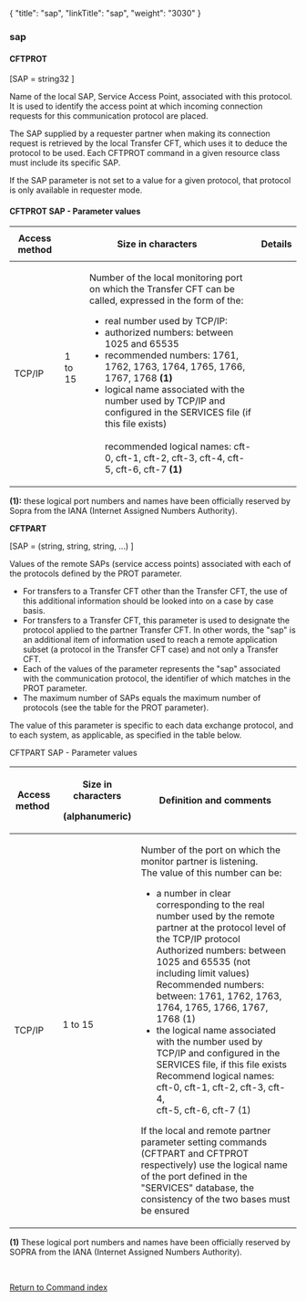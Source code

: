{
    "title": "sap",
    "linkTitle": "sap",
    "weight": "3030"
}<span id="sap"></span>

### sap

#### CFTPROT

\[SAP = string32 \]

Name of the local SAP, Service Access Point, associated with this protocol.
It is used to identify the access point at which incoming connection requests
for this communication protocol are placed.

The SAP supplied by a requester partner when making its connection request
is retrieved by the local <span class="mc-variable axway_variables.Component_Short_Name variable">Transfer CFT</span>, which uses it to deduce the protocol
to be used. Each CFTPROT command in a given resource class must include
its specific SAP.

If the SAP parameter is not set to a value for a given protocol, that
protocol is only available in requester mode.

#### CFTPROT SAP - Parameter values

<table>
   <thead>
      <tr>
<th class="TableStyle-SynchTableStyle_interop-HeadE-Column1-Header1">Access method         </th>
<th colspan="2" class="TableStyle-SynchTableStyle_interop-HeadE-Column1-Header1"><p>Size in characters </p>         </th>
<th class="TableStyle-SynchTableStyle_interop-HeadD-Column1-Header1">Details         </th>
      </tr>
   </thead>
   <tbody>
      <tr>
         <td><p>TCP/IP </p>         </td>
         <td><p>1 to 15<br />
 </p>         </td>
         <td><p>Number of the local monitoring port on which the Transfer CFT
can be called, expressed in the form of the:</p>
<ul>
<li>real number used
by TCP/IP:</li>
<li>authorized
numbers: between 1025 and 65535</li>
<li>recommended
numbers: 1761, 1762, 1763, 1764, 1765, 1766, 1767, 1768 <strong>(1)</strong></li>
<li>logical name
associated with the number used by TCP/IP and configured in the SERVICES
file (if this file exists)<br />
<br />
recommended logical names: cft-0, cft-1, cft-2, cft-3, cft-4, cft-5,
cft-6, cft-7 <strong>(1)</strong></li>
</ul>         </td>
      </tr>
   </tbody>
</table>

**(1):** these logical port numbers and
names have been officially reserved by Sopra from the IANA (Internet Assigned
Numbers Authority).

**<span id="CFTPART_SAP___Parameter_values"></span>CFTPART**

\[SAP
= (string, string, string, ...) \]

Values of the remote SAPs (service
access points) associated with each of the protocols defined by the PROT
parameter.

-   For transfers to a <span class="mc-variable axway_variables.Component_Short_Name variable">Transfer CFT</span> other than
    the <span class="mc-variable axway_variables.Component_Short_Name variable">Transfer CFT</span>, the use of this additional information should
    be looked into on a case by case basis.
-   For transfers to a <span class="mc-variable axway_variables.Component_Short_Name variable">Transfer CFT</span>,
    this parameter is used to designate the protocol applied to the partner
    <span class="mc-variable axway_variables.Component_Short_Name variable">Transfer CFT</span>. In other words, the "sap" is an additional
    item of information used to reach a remote application subset (a protocol
    in the <span class="mc-variable axway_variables.Component_Short_Name variable">Transfer CFT</span> case) and not only a <span class="mc-variable axway_variables.Component_Short_Name variable">Transfer CFT</span>.
-   Each of the values of the parameter represents the "sap" associated
    with the communication protocol, the identifier of which matches in the
    PROT parameter.
-   The maximum number of SAPs equals the maximum number of protocols (see
    the table for the PROT parameter).

The value
of this parameter is specific to each data exchange protocol, and to each
system, as applicable, as specified in the table below.

CFTPART SAP - Parameter values

<table>
   <thead>
      <tr>
<th class="HeadE-Column1-Header1"><p>Access method </p>         </th>
<th class="HeadE-Column1-Header1"><p>Size in characters</p>
<p>(alphanumeric)</p>         </th>
<th class="HeadD-Column1-Header1"><p>Definition and comments </p>         </th>
      </tr>
   </thead>
   <tbody>
      <tr>
         <td><p>TCP/IP </p>         </td>
         <td><p>1 to 15<br />
 </p>         </td>
         <td><p>Number of the port on which the monitor partner is listening.<br />
The value of this number can be:</p>
<ul>
<li>a number
in clear corresponding to the real number used by the remote partner at
the protocol level of the TCP/IP protocol<br />
Authorized numbers: between 1025 and 65535 (not including limit values)<br />
Recommended numbers: between: 1761, 1762, 1763, 1764, 1765, 1766, 1767,
1768 (1)</li>
<li>the logical
name associated with the number used by TCP/IP and configured in the SERVICES
file, if this file exists<br />
Recommend logical names: cft-0, cft-1, cft-2, cft-3, cft-4,<br />
cft-5, cft-6, cft-7 (1)</li>
</ul>
<p>If the local and remote partner parameter setting commands (CFTPART
and CFTPROT respectively) use the logical name of the port defined in
the "SERVICES" database, the consistency of the two bases must
be ensured </p>         </td>
      </tr>
   </tbody>
</table>

**(1)** These logical port numbers and
names have been officially reserved by SOPRA from the IANA (Internet Assigned
Numbers Authority).

 

[Return to Command index](../../)
